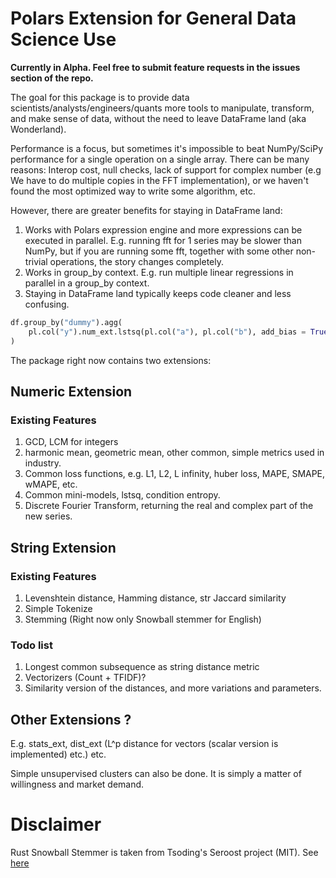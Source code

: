# Polars Extension for General Data Science Use

**Currently in Alpha. Feel free to submit feature requests in the issues section of the repo.**

The goal for this package is to provide data scientists/analysts/engineers/quants more tools to manipulate, transform, and make sense of data, without the need to leave DataFrame land (aka Wonderland).

Performance is a focus, but sometimes it's impossible to beat NumPy/SciPy performance for a single operation on a single array. There can be many reasons: Interop cost, null checks, lack of support for complex number (e.g We have to do multiple copies in the FFT implementation), or we haven't found the most optimized way to write some algorithm, etc.

However, there are greater benefits for staying in DataFrame land:

1. Works with Polars expression engine and more expressions can be executed in parallel. E.g. running fft for 1 series may be slower than NumPy, but if you are running some fft, together with some other non-trivial operations, the story changes completely.
2. Works in group_by context. E.g. run multiple linear regressions in parallel in a group_by context.
3. Staying in DataFrame land typically keeps code cleaner and less confusing.

```Python
df.group_by("dummy").agg(
    pl.col("y").num_ext.lstsq(pl.col("a"), pl.col("b"), add_bias = True)
)
```

The package right now contains two extensions:

## Numeric Extension

### Existing Features

1. GCD, LCM for integers
2. harmonic mean, geometric mean, other common, simple metrics used in industry.
3. Common loss functions, e.g. L1, L2, L infinity, huber loss, MAPE, SMAPE, wMAPE, etc.
4. Common mini-models, lstsq, condition entropy. 
5. Discrete Fourier Transform, returning the real and complex part of the new series.


## String Extension

### Existing Features

1. Levenshtein distance, Hamming distance, str Jaccard similarity
2. Simple Tokenize
3. Stemming (Right now only Snowball stemmer for English)

### Todo list

1. Longest common subsequence as string distance metric
2. Vectorizers (Count + TFIDF)?
3. Similarity version of the distances, and more variations and parameters.

## Other Extensions ?

E.g. stats_ext, dist_ext (L^p distance for vectors (scalar version is implemented) etc.) etc.

Simple unsupervised clusters can also be done. It is simply a matter of willingness and market demand.


# Disclaimer

Rust Snowball Stemmer is taken from Tsoding's Seroost project (MIT). See [here](https://github.com/tsoding/seroost)